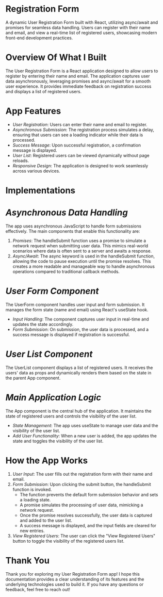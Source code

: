# Registration Form
 A dynamic User Registration Form built with React, utilizing async/await and promises for seamless data handling. Users can register with their name and email, and view a real-time list of registered users, showcasing modern front-end development practices.


# Overview Of What I Built
The User Registration Form is a React application designed to allow users to register by entering their name and email. The application captures user data asynchronously, leveraging promises and async/await for a smooth user experience. It provides immediate feedback on registration success and displays a list of registered users.

# App Features
- *User Registration*: Users can enter their name and email to register.
- *Asynchronous Submission*: The registration process simulates a delay, ensuring that users can see a loading indicator while their data is processed.
- *Success Message*: Upon successful registration, a confirmation message is displayed.
- *User List*: Registered users can be viewed dynamically without page reloads.
- *Responsive Design*: The application is designed to work seamlessly across various devices.

# Implementations
# *Asynchronous Data Handling*
The app uses asynchronous JavaScript to handle form submissions effectively. The main components that enable this functionality are:
1. *Promises*: The handleSubmit function uses a promise to simulate a network request when submitting user data. This mimics real-world scenarios where data is often sent to a server and awaits a response.
2. *Async/Await*: The async keyword is used in the handleSubmit function, allowing the code to pause execution until the promise resolves. This creates a more readable and manageable way to handle asynchronous operations compared to traditional callback methods.

# *User Form Component*
The UserForm component handles user input and form submission. It manages the form state (name and email) using React's useState hook.
- *Input Handling*: The component captures user input in real-time and updates the state accordingly.
- *Form Submission*: On submission, the user data is processed, and a success message is displayed if registration is successful.

# *User List Component*
The UserList component displays a list of registered users. It receives the users' data as props and dynamically renders them based on the state in the parent App component.

# *Main Application Logic*
The App component is the central hub of the application. It maintains the state of registered users and controls the visibility of the user list.
- *State Management*: The app uses useState to manage user data and the visibility of the user list.
- *Add User Functionality*: When a new user is added, the app updates the state and toggles the visibility of the user list.

# How the App Works
1. *User Input*: The user fills out the registration form with their name and email.
2. *Form Submission*: Upon clicking the submit button, the handleSubmit function is invoked.
   - The function prevents the default form submission behavior and sets a loading state.
   - A promise simulates the processing of user data, mimicking a network request.
   - Once the promise resolves successfully, the user data is captured and added to the user list.
   - A success message is displayed, and the input fields are cleared for new entries.
3. *View Registered Users*: The user can click the "View Registered Users" button to toggle the visibility of the registered users list.


# Thank You
Thank you for exploring my User Registration Form app! I hope this documentation provides a clear understanding of its features and the underlying technologies used to build it. If you have any questions or feedback, feel free to reach out!
